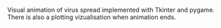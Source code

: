 Visual animation of virus spread implemented with Tkinter and pygame. There is also a plotting vizualisation when animation ends.
